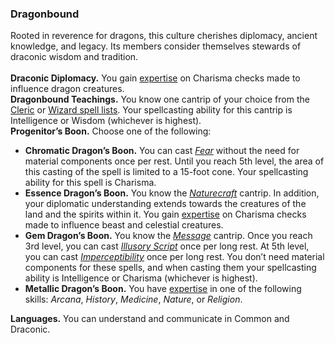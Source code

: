 ### Dragonbound

Rooted in reverence for dragons, this culture cherishes diplomacy, ancient knowledge, and legacy.
Its members consider themselves stewards of draconic wisdom and tradition.
\
\
**Draconic Diplomacy.**
You gain [expertise](#Proficiency_Bonus_expertise) on Charisma checks made to influence dragon creatures.
\
**Dragonbound Teachings.**
You know one cantrip of your choice from the [Cleric](#Cleric_Spells_cleric_spells) or [Wizard spell lists](#Wizard_Spells_wizard_spells).
Your spellcasting ability for this cantrip is Intelligence or Wisdom (whichever is highest).
\
**Progenitor’s Boon.**
Choose one of the following:

- **Chromatic Dragon’s Boon.**
  You can cast _[<span class="spell">Fear</span>](#Fear_fear)_ without the need for material components once per rest.
  Until you reach 5th level, the area of this casting of the spell is limited to a 15-foot cone.
  Your spellcasting ability for this spell is Charisma.
- **Essence Dragon’s Boon.**
  You know the _[<span class="spell">Naturecraft</span>](#Naturecraft_naturecraft)_ cantrip.
  In addition, your diplomatic understanding extends towards the creatures of the land and the spirits within it.
  You gain [expertise](#Proficiency_Bonus_expertise) on Charisma checks made to influence beast and celestial creatures.
- **Gem Dragon’s Boon.**
  You know the _[<span class="spell">Message</span>](#Message_message)_ cantrip.
  Once you reach 3rd level, you can cast _[<span class="spell">Illusory Script</span>](#Illusory_Script_illusory_script)_ once per long rest.
  At 5th level, you can cast _[<span class="spell">Imperceptibility</span>](#Imperceptibility_imperceptibility)_ once per long rest.
  You don’t need material components for these spells, and when casting them your spellcasting ability is Intelligence or Charisma (whichever is highest).
- **Metallic Dragon’s Boon.**
  You have [expertise](#Proficiency_Bonus_expertise) in one of the following skills: _Arcana_, _History_, _Medicine_, _Nature_, or _Religion_.

**Languages.**
You can understand and communicate in Common and Draconic.
